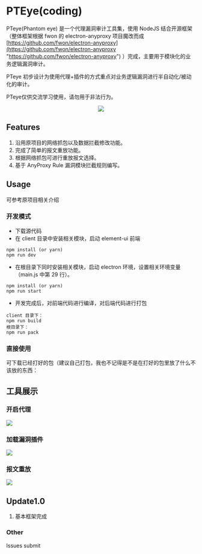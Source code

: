 # PTEye(coding) #

PTeye(Phantom eye) 是一个代理漏洞审计工具集，使用 NodeJS 结合开源框架（整体框架根据 fwon 的 electron-anyproxy 项目魔改而成 [https://github.com/fwon/electron-anyproxy](https://github.com/fwon/electron-anyproxy "https://github.com/fwon/electron-anyproxy") ）完成，主要用于模块化的业务逻辑漏洞审计。

PTeye 初步设计为使用代理+插件的方式重点对业务逻辑漏洞进行半自动化/被动化的审计。

PTeye仅供交流学习使用，请勿用于非法行为。

<img src="http://phantom0301.cc/achiveimg/20170901103835.jpg" style="position: relative;left: 50%;transform: translate(-50%,0%);" />


## Features ##

1. 沿用原项目的网络抓包以及数据拦截修改功能。
2. 完成了简单的报文重放功能。
3. 根据网络抓包可进行重放报文选择。
4. 基于 AnyProxy Rule 漏洞模块拦截规则编写。

## Usage ##

可参考原项目相关介绍

### 开发模式 ###

- 下载源代码
- 在 client 目录中安装相关模块，启动 element-ui 前端

``` 
npm install (or yarn)
npm run dev
```

- 在根目录下同时安装相关模块，启动 electron 环境，设置相关环境变量（main.js 中第 29 行）。

```
npm install (or yarn)
npm run start
```

- 开发完成后，对前端代码进行编译，对后端代码进行打包

```
client 目录下：
npm run build
根目录下：
npm run pack
```

### 直接使用 ###

可下载已经打好的包（建议自己打包，我也不记得是不是在打好的包里放了什么不该放的东西：



## 工具展示 ##

### 开启代理 ###

![](https://github.com/phantom0301/PTEye/blob/master/img/1.PNG)

### 加载漏洞插件  ###

![](https://github.com/phantom0301/PTEye/blob/master/img/2.PNG)

### 报文重放 ###

![](https://github.com/phantom0301/PTEye/blob/master/img/3.PNG)


## Update1.0 ##

1. 基本框架完成


### Other ###

Issues submit
